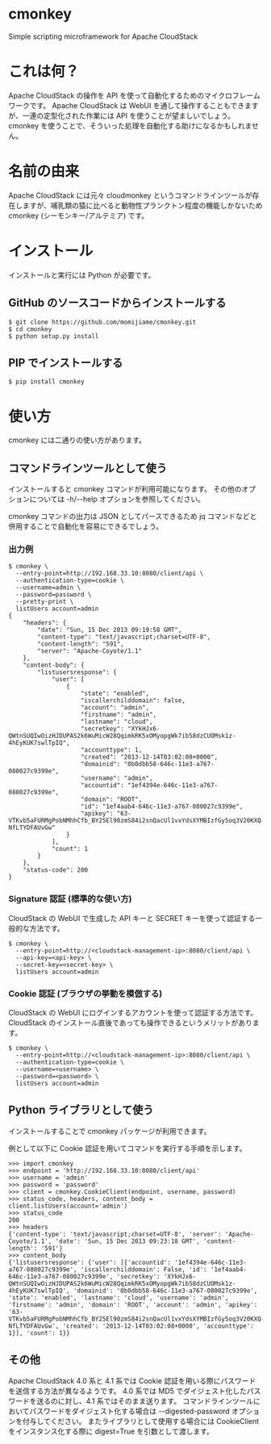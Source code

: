 cmonkey
=======

Simple scripting microframework for Apache CloudStack

# これは何？

Apache CloudStack の操作を API を使って自動化するためのマイクロフレームワークです。
Apache CloudStack は WebUI を通して操作することもできますが、一連の定型化された作業には API を使うことが望ましいでしょう。
cmonkey を使うことで、そういった処理を自動化する助けになるかもしれません。

# 名前の由来

Apache CloudStack には元々 cloudmonkey というコマンドラインツールが存在しますが、哺乳類の猿に比べると動物性プランクトン程度の機能しかないため cmonkey (シーモンキー/アルテミア) です。

# インストール

インストールと実行には Python が必要です。

## GitHub のソースコードからインストールする

```
$ git clone https://github.com/momijiame/cmonkey.git
$ cd cmonkey
$ python setup.py install
```

## PIP でインストールする

```
$ pip install cmonkey
```

# 使い方

cmonkey には二通りの使い方があります。

## コマンドラインツールとして使う

インストールすると cmonkey コマンドが利用可能になります。
その他のオプションについては -h/--help オプションを参照してください。

cmonkey コマンドの出力は JSON としてパースできるため jq コマンドなどと併用することで自動化を容易にできるでしょう。

### 出力例

```
$ cmonkey \
  --entry-point=http://192.168.33.10:8080/client/api \
  --authentication-type=cookie \
  --username=admin \
  --password=password \
  --pretty-print \
  listUsers account=admin
{
    "headers": {
        "date": "Sun, 15 Dec 2013 09:19:58 GMT", 
        "content-type": "text/javascript;charset=UTF-8", 
        "content-length": "591", 
        "server": "Apache-Coyote/1.1"
    }, 
    "content-body": {
        "listusersresponse": {
            "user": [
                {
                    "state": "enabled", 
                    "iscallerchilddomain": false, 
                    "account": "admin", 
                    "firstname": "admin", 
                    "lastname": "cloud", 
                    "secretkey": "XYkHJx6-QWtnSUQIwOizHJDUPAS2k6WuMicW28QqimkRK5xOMyopgWk7ib58dzCUOMsk1z-4hEyKUK7swlTpIQ", 
                    "accounttype": 1, 
                    "created": "2013-12-14T03:02:08+0000", 
                    "domainid": "0b0dbb58-646c-11e3-a767-080027c9399e", 
                    "username": "admin", 
                    "accountid": "1ef4394e-646c-11e3-a767-080027c9399e", 
                    "domain": "ROOT", 
                    "id": "1ef4aab4-646c-11e3-a767-080027c9399e", 
                    "apikey": "63-VTKvb5aFURMgPobNMhhCfb_BY25El90zmS84i2snQacUl1vxYdsXYMBIzfGy5oq3V20KXQ-NfLTYDFAUvGw"
                }
            ], 
            "count": 1
        }
    }, 
    "status-code": 200
}

```

### Signature 認証 (標準的な使い方)

CloudStack の WebUI で生成した API キーと SECRET キーを使って認証する一般的な方法です。

```
$ cmonkey \
  --entry-point=http://<cloudstack-management-ip>:8080/client/api \
  --api-key=<api-key> \
  --secret-key=<secret-key> \
  listUsers account=admin
```

### Cookie 認証 (ブラウザの挙動を模倣する)

CloudStack の WebUI にログインするアカウントを使って認証する方法です。
CloudStack のインストール直後であっても操作できるというメリットがあります。

```
$ cmonkey \
  --entry-point=http://<cloudstack-management-ip>:8080/client/api \
  --authentication-type=cookie \
  --username=<username> \
  --password=<password> \
  listUsers account=admin
```

## Python ライブラリとして使う

インストールすることで cmonkey パッケージが利用できます。

例として以下に Cookie 認証を用いてコマンドを実行する手順を示します。

```
>>> import cmonkey
>>> endpoint = 'http://192.168.33.10:8080/client/api'
>>> username = 'admin'
>>> password = 'password'
>>> client = cmonkey.CookieClient(endpoint, username, password)
>>> status_code, headers, content_body = client.listUsers(account='admin')
>>> status_code
200
>>> headers
{'content-type': 'text/javascript;charset=UTF-8', 'server': 'Apache-Coyote/1.1', 'date': 'Sun, 15 Dec 2013 09:23:18 GMT', 'content-length': '591'}
>>> content_body
{'listusersresponse': {'user': [{'accountid': '1ef4394e-646c-11e3-a767-080027c9399e', 'iscallerchilddomain': False, 'id': '1ef4aab4-646c-11e3-a767-080027c9399e', 'secretkey': 'XYkHJx6-QWtnSUQIwOizHJDUPAS2k6WuMicW28QqimkRK5xOMyopgWk7ib58dzCUOMsk1z-4hEyKUK7swlTpIQ', 'domainid': '0b0dbb58-646c-11e3-a767-080027c9399e', 'state': 'enabled', 'lastname': 'cloud', 'username': 'admin', 'firstname': 'admin', 'domain': 'ROOT', 'account': 'admin', 'apikey': '63-VTKvb5aFURMgPobNMhhCfb_BY25El90zmS84i2snQacUl1vxYdsXYMBIzfGy5oq3V20KXQ-NfLTYDFAUvGw', 'created': '2013-12-14T03:02:08+0000', 'accounttype': 1}], 'count': 1}}
```

## その他

Apache CloudStack 4.0 系と 4.1 系では Cookie 認証を用いる際にパスワードを送信する方法が異なるようです。
4.0 系では MD5 でダイジェスト化したパスワードを送るのに対し、4.1 系ではそのまま送ります。
コマンドラインツールにおいてパスワードをダイジェスト化する場合は --digested-password オプションを付与してください。
またライブラリとして使用する場合には CookieClient をインスタンス化する際に digest=True を引数として渡します。
